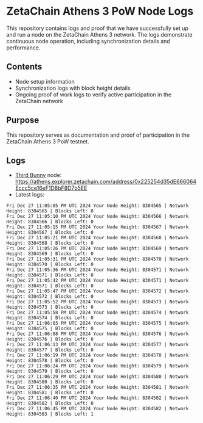 # ZetaChain Athens 3 PoW Node Logs
This repository contains logs and proof that we have successfully set up and run a node on the ZetaChain Athens 3 network. The logs demonstrate continuous node operation, including synchronization details and performance.

## Contents
- Node setup information
- Synchronization logs with block height details
- Ongoing proof of work logs to verify active participation in the ZetaChain network

## Purpose
This repository serves as documentation and proof of participation in the ZetaChain Athens 3 PoW testnet.

## Logs

- [Third Bunny](https://thirdbunny.xyz/) node: https://athens.explorer.zetachain.com/address/0x225254d35dE666064Eccc5ce16eF1D8bF8D7b5EE
- Latest logs:
```
Fri Dec 27 11:05:05 PM UTC 2024 Your Node Height: 8304565 | Network Height: 8304565 | Blocks Left: 0
Fri Dec 27 11:05:10 PM UTC 2024 Your Node Height: 8304566 | Network Height: 8304566 | Blocks Left: 0
Fri Dec 27 11:05:15 PM UTC 2024 Your Node Height: 8304567 | Network Height: 8304567 | Blocks Left: 0
Fri Dec 27 11:05:21 PM UTC 2024 Your Node Height: 8304568 | Network Height: 8304568 | Blocks Left: 0
Fri Dec 27 11:05:26 PM UTC 2024 Your Node Height: 8304569 | Network Height: 8304569 | Blocks Left: 0
Fri Dec 27 11:05:31 PM UTC 2024 Your Node Height: 8304570 | Network Height: 8304570 | Blocks Left: 0
Fri Dec 27 11:05:36 PM UTC 2024 Your Node Height: 8304571 | Network Height: 8304571 | Blocks Left: 0
Fri Dec 27 11:05:42 PM UTC 2024 Your Node Height: 8304571 | Network Height: 8304571 | Blocks Left: 0
Fri Dec 27 11:05:47 PM UTC 2024 Your Node Height: 8304572 | Network Height: 8304572 | Blocks Left: 0
Fri Dec 27 11:05:52 PM UTC 2024 Your Node Height: 8304573 | Network Height: 8304573 | Blocks Left: 0
Fri Dec 27 11:05:58 PM UTC 2024 Your Node Height: 8304574 | Network Height: 8304574 | Blocks Left: 0
Fri Dec 27 11:06:03 PM UTC 2024 Your Node Height: 8304575 | Network Height: 8304575 | Blocks Left: 0
Fri Dec 27 11:06:08 PM UTC 2024 Your Node Height: 8304576 | Network Height: 8304576 | Blocks Left: 0
Fri Dec 27 11:06:13 PM UTC 2024 Your Node Height: 8304577 | Network Height: 8304577 | Blocks Left: 0
Fri Dec 27 11:06:19 PM UTC 2024 Your Node Height: 8304578 | Network Height: 8304578 | Blocks Left: 0
Fri Dec 27 11:06:24 PM UTC 2024 Your Node Height: 8304579 | Network Height: 8304579 | Blocks Left: 0
Fri Dec 27 11:06:29 PM UTC 2024 Your Node Height: 8304580 | Network Height: 8304580 | Blocks Left: 0
Fri Dec 27 11:06:35 PM UTC 2024 Your Node Height: 8304581 | Network Height: 8304581 | Blocks Left: 0
Fri Dec 27 11:06:40 PM UTC 2024 Your Node Height: 8304582 | Network Height: 8304582 | Blocks Left: 0
Fri Dec 27 11:06:45 PM UTC 2024 Your Node Height: 8304582 | Network Height: 8304583 | Blocks Left: 1
```

